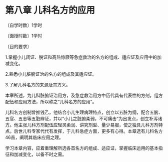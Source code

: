 # 第八章 儿科名方的应用

〔自学时数〕1学时

〔面授时数〕1学时

〔目的要求〕

1.掌握小儿闭证、脱证和高热惊厥等急症救治的名方的组成、适应证及应用中的加减变化。

2.熟悉小儿脏腑证治的名方的组成及其适应证。

3.了解儿科名方的来源及其方义。

本章所述，为儿科脏腑证治用方，及急症救治用方中历代具有代表性的方剂，组方配伍和应用方法，所以称之“儿科名方的应用”。

儿科名方创制曾推钱乙，他结合小儿生理病理特点，创立以五脏为纲，配合五腑、五官、五志等五脏辨证，并以“小儿之脏腑柔弱，不可痛击”为出发点，创立补泻诸方。他主张儿科方剂配伍应轻灵柔润、讲究剂型、量少易服，使之独具儿科方剂特点。后世儿科专家代代有发挥，于儿科急症方面，更多有心得。本章选有儿科名方46首，阐明其临床应用之理。

学习本章内容，应着重理解所选各首名方的组成、适应证，掌握临床运用的基本指征和加减变化，以备不时之需。
